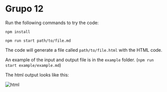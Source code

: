 # Grupo 12

Run the following commands to try the code:

```npm install```

```npm run start path/to/file.md```


The code will generate a file called ```path/to/file.html``` with the HTML code.

An example of the input and output file is in the ```example``` folder. (```npm run start example/example.md```)

The html output looks like this:

![html](example/output.png)
